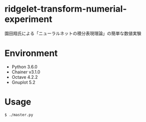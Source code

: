 # ridgelet-transform-numerial-experiment

園田翔氏による「ニューラルネットの積分表現理論」の簡単な数値実験

# Environment

- Python 3.6.0
- Chainer v3.1.0
- Octave 4.2.2
- Gnuplot 5.2

# Usage

```
$ ./master.py
```
